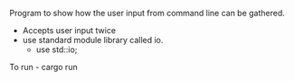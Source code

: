 Program to show how the user input from command line can be gathered.

- Accepts user input twice
- use standard module library called io.
    - use std::io;

To run
    - cargo run